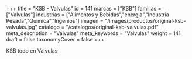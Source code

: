 +++
title = "KSB - Valvulas"
id = 141
marcas = ["KSB"]
familias = ["Valvulas"]
industrias = ["Alimentos y Bebidas","energia","Industria Pesada","Quimica","Ingenios"]
imagen = "/images/productos/original-ksb-valvulas.jpg"
catalogo = "/catalogos/original-ksb-valvulas.pdf"
meta_description = "Valvulas"
meta_keywords = "Valvulas"
weight = 141
draft = false
taxonomyCover = false
+++
<p>KSB todo en Valvulas</p>